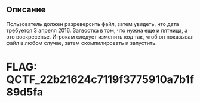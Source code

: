 Описание
-------
Пользователь должен разреверсить файл, затем увидеть, что дата требуется 3 апреля 2016. Загвостка в том, что нужна еще и пятница, а это воскресенье.
Игрокам следует изменить код так, чтоб он показывал файл в любом случае, затем скомпилировать и запустить.

FLAG: QCTF_22b21624c7119f3775910a7b1f89d5fa
=======